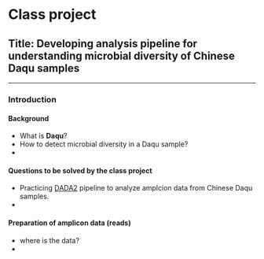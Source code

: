 # Class project
## Title: Developing analysis pipeline for understanding microbial diversity of Chinese Daqu samples
-----
### Introduction
#### Background
* What is __Daqu__?
* How to detect microbial diversity in a Daqu sample?
* 
#### Questions to be solved by the class project
* Practicing [DADA2](https://benjjneb.github.io/dada2/index.html) pipeline to analyze amplcion data from Chinese Daqu samples.
* 

#### Preparation of amplicon data (reads)
* where is the data?
* 
